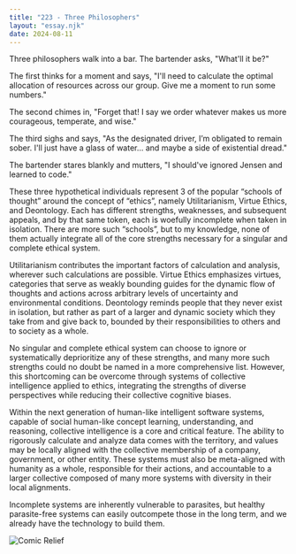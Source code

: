 ```yaml
---
title: "223 - Three Philosophers"
layout: "essay.njk"
date: 2024-08-11
---
```


Three philosophers walk into a bar. The bartender asks, "What'll it be?"

The first thinks for a moment and says, "I'll need to calculate the optimal allocation of resources across our group. Give me a moment to run some numbers."

The second chimes in, "Forget that! I say we order whatever makes us more courageous, temperate, and wise."

The third sighs and says, "As the designated driver, I’m obligated to remain sober. I'll just have a glass of water... and maybe a side of existential dread."

The bartender stares blankly and mutters, "I should've ignored Jensen and learned to code."

These three hypothetical individuals represent 3 of the popular “schools of thought” around the concept of “ethics”, namely Utilitarianism, Virtue Ethics, and Deontology. Each has different strengths, weaknesses, and subsequent appeals, and by that same token, each is woefully incomplete when taken in isolation. There are more such “schools”, but to my knowledge, none of them actually integrate all of the core strengths necessary for a singular and complete ethical system.

Utilitarianism contributes the important factors of calculation and analysis, wherever such calculations are possible. Virtue Ethics emphasizes virtues, categories that serve as weakly bounding guides for the dynamic flow of thoughts and actions across arbitrary levels of uncertainty and environmental conditions. Deontology reminds people that they never exist in isolation, but rather as part of a larger and dynamic society which they take from and give back to, bounded by their responsibilities to others and to society as a whole.

No singular and complete ethical system can choose to ignore or systematically deprioritize any of these strengths, and many more such strengths could no doubt be named in a more comprehensive list. However, this shortcoming can be overcome through systems of collective intelligence applied to ethics, integrating the strengths of diverse perspectives while reducing their collective cognitive biases.

Within the next generation of human-like intelligent software systems, capable of social human-like concept learning, understanding, and reasoning, collective intelligence is a core and critical feature. The ability to rigorously calculate and analyze data comes with the territory, and values may be locally aligned with the collective membership of a company, government, or other entity. These systems must also be meta-aligned with humanity as a whole, responsible for their actions, and accountable to a larger collective composed of many more systems with diversity in their local alignments.

Incomplete systems are inherently vulnerable to parasites, but healthy parasite-free systems can easily outcompete those in the long term, and we already have the technology to build them.

![Comic Relief](https://media.licdn.com/dms/image/v2/D5622AQGkIe1zXGWctw/feedshare-shrink_800/feedshare-shrink_800/0/1720671395636?e=1737590400&v=beta&t=E1aDyrK5w6yq9BWHmz1JNySf1IOrbmKE2SFeV7T8TCI)
